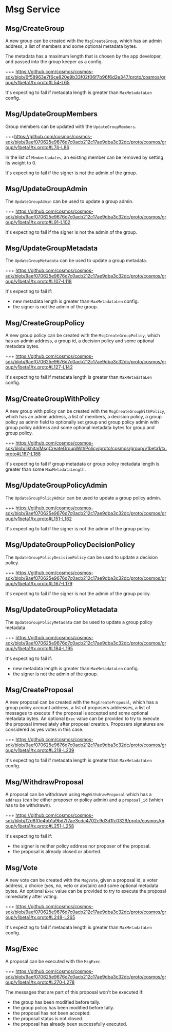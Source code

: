 <!--
order: 3
-->

# Msg Service

## Msg/CreateGroup

A new group can be created with the `MsgCreateGroup`, which has an admin address, a list of members and some optional metadata bytes.

The metadata has a maximum length that is chosen by the app developer, and
passed into the group keeper as a config.

+++ https://github.com/cosmos/cosmos-sdk/blob/6f58963e7f6ce820e9b33f02f06f7b96f6d2e347/proto/cosmos/group/v1beta1/tx.proto#L54-L65

It's expecting to fail if metadata length is greater than `MaxMetadataLen` config.

## Msg/UpdateGroupMembers

Group members can be updated with the `UpdateGroupMembers`.

+++https://github.com/cosmos/cosmos-sdk/blob/9aef070625e9676d7c0acb212c17ae9dba3c32dc/proto/cosmos/group/v1beta1/tx.proto#L74-L86

In the list of `MemberUpdates`, an existing member can be removed by setting its weight to 0.

It's expecting to fail if the signer is not the admin of the group.

## Msg/UpdateGroupAdmin

The `UpdateGroupAdmin` can be used to update a group admin.

+++ https://github.com/cosmos/cosmos-sdk/blob/9aef070625e9676d7c0acb212c17ae9dba3c32dc/proto/cosmos/group/v1beta1/tx.proto#L91-L102

It's expecting to fail if the signer is not the admin of the group.

## Msg/UpdateGroupMetadata

The `UpdateGroupMetadata` can be used to update a group metadata.

+++ https://github.com/cosmos/cosmos-sdk/blob/9aef070625e9676d7c0acb212c17ae9dba3c32dc/proto/cosmos/group/v1beta1/tx.proto#L107-L118

It's expecting to fail if:

* new metadata length is greater than `MaxMetadataLen` config.
* the signer is not the admin of the group.

## Msg/CreateGroupPolicy

A new group policy can be created with the `MsgCreateGroupPolicy`, which has an admin address, a group id, a decision policy and some optional metadata bytes.

+++ https://github.com/cosmos/cosmos-sdk/blob/9aef070625e9676d7c0acb212c17ae9dba3c32dc/proto/cosmos/group/v1beta1/tx.proto#L127-L142

It's expecting to fail if metadata length is greater than `MaxMetadataLen` config.

## Msg/CreateGroupWithPolicy

A new group with policy can be created with the `MsgCreateGroupWithPolicy`, which has an admin address, a list of members, a decision policy, a group policy as admin field to optionally set group and group policy admin with group policy address and some optional metadata bytes for group and group policy.

+++ https://github.com/cosmos/cosmos-sdk/blob/likhita/MsgCreateGroupWithPolicy/proto/cosmos/group/v1beta1/tx.proto#L167-L188

It's expecting to fail if group metadata or group policy metadata length is greater than some `MaxMetadataLength`.

## Msg/UpdateGroupPolicyAdmin

The `UpdateGroupPolicyAdmin` can be used to update a group policy admin.

+++ https://github.com/cosmos/cosmos-sdk/blob/9aef070625e9676d7c0acb212c17ae9dba3c32dc/proto/cosmos/group/v1beta1/tx.proto#L151-L162

It's expecting to fail if the signer is not the admin of the group policy.

## Msg/UpdateGroupPolicyDecisionPolicy

The `UpdateGroupPolicyDecisionPolicy` can be used to update a decision policy.

+++ https://github.com/cosmos/cosmos-sdk/blob/9aef070625e9676d7c0acb212c17ae9dba3c32dc/proto/cosmos/group/v1beta1/tx.proto#L167-L179

It's expecting to fail if the signer is not the admin of the group policy.

## Msg/UpdateGroupPolicyMetadata

The `UpdateGroupPolicyMetadata` can be used to update a group policy metadata.

+++ https://github.com/cosmos/cosmos-sdk/blob/9aef070625e9676d7c0acb212c17ae9dba3c32dc/proto/cosmos/group/v1beta1/tx.proto#L184-L195

It's expecting to fail if:

* new metadata length is greater than `MaxMetadataLen` config.
* the signer is not the admin of the group.

## Msg/CreateProposal

A new proposal can be created with the `MsgCreateProposal`, which has a group policy account address, a list of proposers addresses, a list of messages to execute if the proposal is accepted and some optional metadata bytes.
An optional `Exec` value can be provided to try to execute the proposal immediately after proposal creation. Proposers signatures are considered as yes votes in this case.

+++ https://github.com/cosmos/cosmos-sdk/blob/9aef070625e9676d7c0acb212c17ae9dba3c32dc/proto/cosmos/group/v1beta1/tx.proto#L218-L239

It's expecting to fail if metadata length is greater than `MaxMetadataLen` config.

## Msg/WithdrawProposal

A proposal can be withdrawn using `MsgWithdrawProposal` which has a `address` (can be either proposer or policy admin) and a `proposal_id` (which has to be withdrawn).

+++ https://github.com/cosmos/cosmos-sdk/blob/f2d6f0e4bb1a9bd7f7ae3cdc4702c9d3d1fc0329/proto/cosmos/group/v1beta1/tx.proto#L251-L258

It's expecting to fail if:

* the signer is neither policy address nor proposer of the proposal.
* the proposal is already closed or aborted.

## Msg/Vote

A new vote can be created with the `MsgVote`, given a proposal id, a voter address, a choice (yes, no, veto or abstain) and some optional metadata bytes.
An optional `Exec` value can be provided to try to execute the proposal immediately after voting.

+++ https://github.com/cosmos/cosmos-sdk/blob/9aef070625e9676d7c0acb212c17ae9dba3c32dc/proto/cosmos/group/v1beta1/tx.proto#L248-L265

It's expecting to fail if metadata length is greater than `MaxMetadataLen` config.

## Msg/Exec

A proposal can be executed with the `MsgExec`.

+++ https://github.com/cosmos/cosmos-sdk/blob/9aef070625e9676d7c0acb212c17ae9dba3c32dc/proto/cosmos/group/v1beta1/tx.proto#L270-L278

The messages that are part of this proposal won't be executed if:

* the group has been modified before tally.
* the group policy has been modified before tally.
* the proposal has not been accepted.
* the proposal status is not closed.
* the proposal has already been successfully executed.
